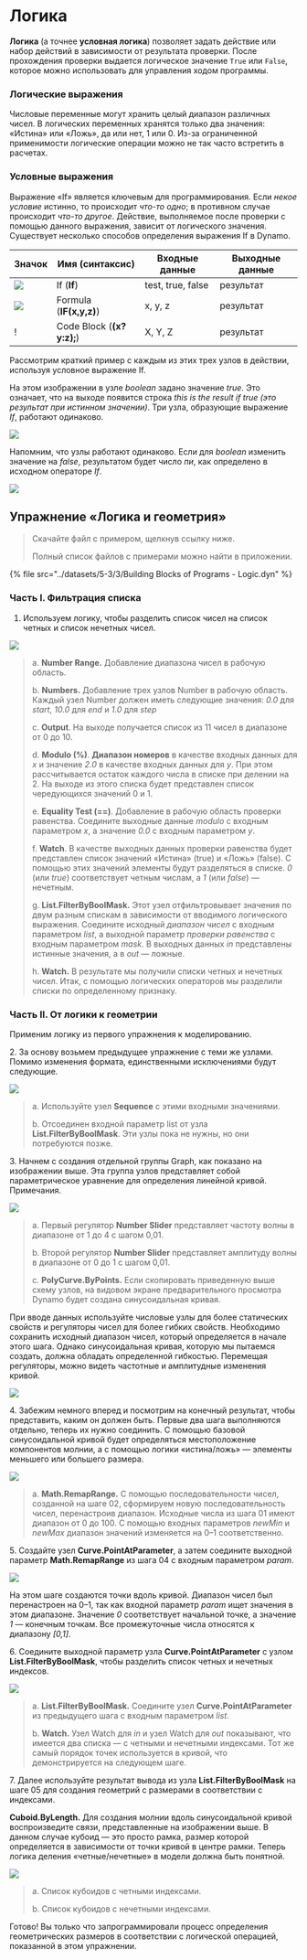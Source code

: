 # Логика

**Логика** (а точнее **условная логика**) позволяет задать действие или набор действий в зависимости от результата проверки. После прохождения проверки выдается логическое значение `True` или `False`, которое можно использовать для управления ходом программы.

### Логические выражения

Числовые переменные могут хранить целый диапазон различных чисел. В логических переменных хранятся только два значения: «Истина» или «Ложь», да или нет, 1 или 0. Из-за ограниченной применимости логические операции можно не так часто встретить в расчетах.

### Условные выражения

Выражение «If» является ключевым для программирования. Если _некое условие_ истинно, то происходит _что-то одно_; в противном случае происходит _что-то другое_. Действие, выполняемое после проверки с помощью данного выражения, зависит от логического значения. Существует несколько способов определения выражения If в Dynamo.

| Значок                                         | Имя (синтаксис)             | Входные данные            | Выходные данные |
| -------------------------------------------- | ------------------------- | ----------------- | ------- |
| ![](../images/5-1/If.jpg)                    | If (**If**)               | test, true, false | результат  |
| ![](../images/5-1/Formula.jpg)               | Formula (**IF(x,y,z)**)   | x, y, z           | результат  |
| \![](<../images/5-1/CodeBlock(1)(1) (1).jpg>) | Code Block (**(x?y:z);**) | X, Y, Z           | результат  |

Рассмотрим краткий пример с каждым из этих трех узлов в действии, используя условное выражение If.

На этом изображении в узле _boolean_ задано значение _true_. Это означает, что на выходе появится строка _this is the result if true (это результат при истинном значении)_. Три узла, образующие выражение _If_, работают одинаково.

![](../images/5-3/3/logic-conditionalstatements01false.jpg)

Напомним, что узлы работают одинаково. Если для _boolean_ изменить значение на _false_, результатом будет число _пи_, как определено в исходном операторе _If_.

![](../images/5-3/3/logic-conditionalstatements02true.jpg)

## Упражнение «Логика и геометрия»

> Скачайте файл с примером, щелкнув ссылку ниже.
>
> Полный список файлов с примерами можно найти в приложении.

{% file src="../datasets/5-3/3/Building Blocks of Programs - Logic.dyn" %}

### Часть I. Фильтрация списка

1. Используем логику, чтобы разделить список чисел на список четных и список нечетных чисел.

![](../images/5-3/3/logic-exercisepartI-01.jpg)

> a. **Number Range.** Добавление диапазона чисел в рабочую область.
>
> b. **Numbers.** Добавление трех узлов Number в рабочую область. Каждый узел Number должен иметь следующие значения: _0.0_ для _start_, _10.0_ для _end_ и _1.0_ для _step_
>
> c. **Output**. На выходе получается список из 11 чисел в диапазоне от 0 до 10.
>
> d. **Modulo (%)**. **Диапазон номеров** в качестве входных данных для _x_ и значение _2.0_ в качестве входных данных для _y_. При этом рассчитывается остаток каждого числа в списке при делении на 2. На выходе из этого списка будет представлен список чередующихся значений 0 и 1.
>
> e. **Equality Test (==)**. Добавление в рабочую область проверки равенства. Соедините выходные данные _modulo_ с входным параметром _x_, а значение _0.0_ с входным параметром _y_.
>
> f. **Watch**. В качестве выходных данных проверки равенства будет представлен список значений «Истина» (true) и «Ложь» (false). С помощью этих значений элементы будут разделяться в списке. _0_ (или _true_) соответствует четным числам, а _1_ (или _false_) — нечетным.
>
> g. **List.FilterByBoolMask.** Этот узел отфильтровывает значения по двум разным спискам в зависимости от вводимого логического выражения. Соедините исходный _диапазон чисел_ с входным параметром _list_, а выходной параметр _проверки равенства_ с входным параметром _mask_. В выходных данных _in_ представлены истинные значения, а в _out_ — ложные.
>
> h. **Watch.** В результате мы получили списки четных и нечетных чисел. Итак, с помощью логических операторов мы разделили списки по определенному признаку.

### Часть II. От логики к геометрии

Применим логику из первого упражнения к моделированию.

2\. За основу возьмем предыдущее упражнение с теми же узлами. Помимо изменения формата, единственными исключениями будут следующие.

![](../images/5-3/3/logic-exercisepartII-01.jpg)

> a. Используйте узел **Sequence** с этими входными значениями.
>
> b. Отсоединен входной параметр list от узла **List.FilterByBoolMask**. Эти узлы пока не нужны, но они потребуются позже.

3\. Начнем с создания отдельной группы Graph, как показано на изображении выше. Эта группа узлов представляет собой параметрическое уравнение для определения линейной кривой. Примечания.

![](../images/5-3/3/logic-exercisepartII-02.jpg)

> a. Первый регулятор **Number Slider** представляет частоту волны в диапазоне от 1 до 4 с шагом 0,01.
>
> b. Второй регулятор **Number Slider** представляет амплитуду волны в диапазоне от 0 до 1 с шагом 0,01.
>
> c. **PolyCurve.ByPoints.** Если скопировать приведенную выше схему узлов, на видовом экране предварительного просмотра Dynamo будет создана синусоидальная кривая.

При вводе данных используйте числовые узлы для более статических свойств и регуляторы чисел для более гибких свойств. Необходимо сохранить исходный диапазон чисел, который определяется в начале этого шага. Однако синусоидальная кривая, которую мы пытаемся создать, должна обладать определенной гибкостью. Перемещая регуляторы, можно видеть частотные и амплитудные изменения кривой.

![](../images/5-3/3/logic-exercisepartII-03.gif)

4\. Забежим немного вперед и посмотрим на конечный результат, чтобы представить, каким он должен быть. Первые два шага выполняются отдельно, теперь их нужно соединить. С помощью базовой синусоидальной кривой будет определяться местоположение компонентов молнии, а с помощью логики «истина/ложь» — элементы меньшего или большего размера.

![](../images/5-3/3/logic-exercisepartII-04.jpg)

> a. **Math.RemapRange.** С помощью последовательности чисел, созданной на шаге 02, сформируем новую последовательность чисел, перенастроив диапазон. Исходные числа из шага 01 имеют диапазон от 0 до 100. С помощью входных параметров _newMin_ и _newMax_ диапазон значений изменяется на 0–1 соответственно.

5\. Создайте узел **Curve.PointAtParameter**, а затем соедините выходной параметр **Math.RemapRange** из шага 04 с входным параметром _param_.

![](../images/5-3/3/logic-exercisepartII-05.jpg)

На этом шаге создаются точки вдоль кривой. Диапазон чисел был перенастроен на 0–1, так как входной параметр _param_ ищет значения в этом диапазоне. Значение _0_ соответствует начальной точке, а значение _1_ — конечным точкам. Все промежуточные числа относятся к диапазону _[0,1]_.

6\. Соедините выходной параметр узла **Curve.PointAtParameter** с узлом **List.FilterByBoolMask**, чтобы разделить список четных и нечетных индексов.

![](../images/5-3/3/logic-exercisepartII-06.jpg)

> a. **List.FilterByBoolMask.** Соедините узел **Curve.PointAtParameter** из предыдущего шага с входным параметром _list_.
>
> b. **Watch.** Узел Watch для _in_ и узел Watch для _out_ показывают, что имеется два списка — c четными и нечетными индексами. Тот же самый порядок точек используется в кривой, что демонстрируется на следующем шаге.

7\. Далее используйте результат вывода из узла **List.FilterByBoolMask** на шаге 05 для создания геометрий с размерами в соответствии с индексами.

**Cuboid.ByLength.** Для создания молнии вдоль синусоидальной кривой воспроизведите связи, представленные на изображении выше. В данном случае кубоид — это просто рамка, размер которой определяется в зависимости от точки кривой в центре рамки. Теперь логика деления «четные/нечетные» в модели должна быть понятной.

![](../images/5-3/3/logic-exercisepartII-07.jpg)

> a. Список кубоидов с четными индексами.
>
> b. Список кубоидов с нечетными индексами.

Готово! Вы только что запрограммировали процесс определения геометрических размеров в соответствии с логической операцией, показанной в этом упражнении.
